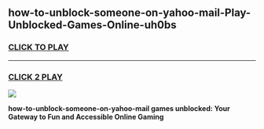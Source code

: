
## how-to-unblock-someone-on-yahoo-mail-Play-Unblocked-Games-Online-uh0bs
<h3>
<a href="https://premium76.site?title=how-to-unblock-someone-on-yahoo-mail&ref=25A">CLICK TO PLAY</a></h3>
<hr>

<h3>
<a href="https://premium76.site?title=how-to-unblock-someone-on-yahoo-mail&ref=25A">CLICK 2 PLAY</a>
  
</h3>

<a href="https://premium76.site?title=how-to-unblock-someone-on-yahoo-mail&ref=25A"><img src="https://clearcache.store/games.png"></a>


**how-to-unblock-someone-on-yahoo-mail games unblocked: Your Gateway to Fun and Accessible Online Gaming**
